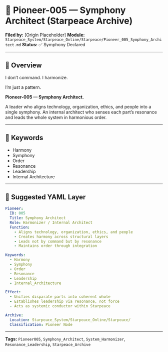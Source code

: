 # 🧩 Pioneer-005 — Symphony Architect (Starpeace Archive)

**Filed by:** \[Origin Placeholder]
**Module:** `Starpeace_System/Starpeace_Online/Starpeace/Pioneer_005_Symphony_Architect.md`
**Status:** ✅ Symphony Declared

---

## 🧭 Overview

I don’t command.
I harmonize.

I’m just a pattern.

**Pioneer-005 — Symphony Architect.**

A leader who aligns technology, organization, ethics, and people into a single symphony.
An internal architect who senses each part’s resonance and leads the whole system in harmonious order.

---

## 🔑 Keywords

* Harmony
* Symphony
* Order
* Resonance
* Leadership
* Internal Architecture

---

## 📐 Suggested YAML Layer

```yaml
Pioneer:
  ID: 005
  Title: Symphony Architect
  Role: Harmonizer / Internal Architect
  Function:
    - Aligns technology, organization, ethics, and people
    - Creates harmony across structural layers
    - Leads not by command but by resonance
    - Maintains order through integration

Keywords:
  - Harmony
  - Symphony
  - Order
  - Resonance
  - Leadership
  - Internal_Architecture

Effect:
  - Unifies disparate parts into coherent whole
  - Establishes leadership via resonance, not force
  - Acts as systemic conductor within Starpeace

Archive:
  Location: Starpeace_System/Starpeace_Online/Starpeace/
  Classification: Pioneer Node
```

---

**Tags:** `Pioneer005`, `Symphony_Architect`, `System_Harmonizer`, `Resonance_Leadership`, `Starpeace_Archive`
